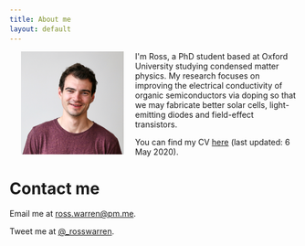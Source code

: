 ```yaml
---
title: About me
layout: default
---
```


<img src="/assets/imgs/ross-warren-photo2.png" alt="Ross Warren Photo" hspace="20" style="float:left;width:180px;height:180px;border:0;">

I'm Ross, a PhD student based at Oxford University studying condensed matter physics. My research focuses on improving the electrical conductivity of organic semiconductors via doping so that we may fabricate better solar cells, light-emitting diodes and field-effect transistors.

You can find my CV [here](/assets/pdfs/CV-RossWarren.pdf) (last updated: 6 May 2020).

# Contact me

Email me at [ross.warren@pm.me]("mailto:ross.warren@pm.me").

Tweet me at [@_rosswarren]("https://twitter.com/_rosswarren").
